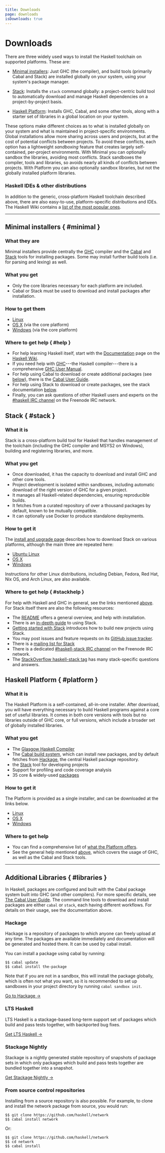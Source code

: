 ```yaml
---
title: Downloads
page: downloads
isDownloads: true
---
```


# Downloads

There are three widely used ways to install the Haskell toolchain on supported platforms. These are:

*   [Minimal installers](#minimal): Just GHC (the compiler), and build tools (primarily Cabal and Stack) are installed globally on your system, using your system's package manager.

*   [Stack](#stack): Installs the `stack` command globally: a project-centric build tool to automatically download and manage Haskell dependencies on a project-by-project basis.

*   [Haskell Platform](#platform): Installs GHC, Cabal, and some other tools, along with a starter set of libraries in a global location on your system.

These options make different choices as to what is installed globally on your system and what is maintained in project-specific environments. Global installations allow more sharing across users and projects, but at the cost of potential conflicts between projects. To avoid these conflicts, each option has a lightweight _sandboxing_ feature that creates largely self-contained, per-project environments. With Minimal you can optionally sandbox the libraries, avoiding most conflicts. Stack sandboxes the compiler, tools and libraries, so avoids nearly all kinds of conflicts between projects. With Platform you can also optionally sandbox libraries, but not the globally installed platform libraries.

### Haskell IDEs & other distributions

In addition to the generic, cross-platform Haskell toolchain described above, there are also easy-to-use, platform-specific distributions and IDEs. The Haskell Wiki contains a [list of the most popular ones](https://wiki.haskell.org/Distributions).

* * *

## Minimal installers { #minimal }

### What they are

Minimal installers provide centrally the [GHC](https://www.haskell.org/ghc) compiler and the [Cabal](https://www.haskell.org/cabal/) and [Stack](https://github.com/commercialhaskell/stack) tools for installing packages. Some may install further build tools (i.e. for parsing and lexing) as well.

### What you get

*   Only the core libraries necessary for each platform are included.
*   Cabal or Stack must be used to download and install packages after installation.

### How to get them

*   [Linux](/downloads/linux)
*   [OS X](https://www.haskell.org/platform/mac.html) (via the core platform)
*   [Windows](https://www.haskell.org/platform/windows.html) (via the core platform)

### Where to get help { #help }

*   For help learning Haskell itself, start with the [Documentation](https://www.haskell.org/documentation) page on the [Haskell Wiki](https://wiki.haskell.org/).
*   If you need help with [GHC](https://www.haskell.org/ghc)---the Haskell compiler---there is a comprehensive [GHC User Manual](https://downloads.haskell.org/~ghc/latest/docs/html/users_guide/index.html).
*   For help using Cabal to download or create additional packages (see [below](#libraries)), there is the [Cabal User Guide](https://www.haskell.org/cabal/users-guide/).
*   For help using Stack to download or create packages, see the stack documentation [below](#stackhelp).
*   Finally, you can ask questions of other Haskell users and experts on the [#haskell IRC channel](irc://irc.freenode.net/haskell) on the Freenode IRC network.

## Stack { #stack }

### What it is

Stack is a cross-platform build tool for Haskell that handles management of the toolchain (including the GHC compiler and MSYS2 on Windows), building and registering libraries, and more.

### What you get

*   Once downloaded, it has the capacity to download and install GHC and other core tools.
*   Project development is isolated within sandboxes, including automatic download of the right version of GHC for a given project.
*   It manages all Haskell-related dependencies, ensuring reproducible builds.
*   It fetches from a curated repository of over a thousand packages by default, known to be mutually compatible.
*   It can optionally use Docker to produce standalone deployments.

### How to get it

The [install and upgrade page](http://docs.haskellstack.org/en/stable/install_and_upgrade/) describes how to download Stack on various platforms, although the main three are repeated here:

*   [Ubuntu Linux](http://docs.haskellstack.org/en/stable/install_and_upgrade/#ubuntu)
*   [OS X](http://docs.haskellstack.org/en/stable/install_and_upgrade/#os-x)
*   [Windows](http://docs.haskellstack.org/en/stable/install_and_upgrade/#windows)

Instructions for other Linux distributions, including Debian, Fedora, Red Hat, Nix OS, and Arch Linux, are also available.

### Where to get help { #stackhelp }

For help with Haskell and GHC in general, see the links mentioned [above](#help). For Stack itself there are also the following resources:

*   The [README](https://github.com/commercialhaskell/stack/#readme) offers a general overview, and help with installation.
*   There is an [in-depth guide](http://docs.haskellstack.org) to using Stack.
*   [Getting started with Stack](http://seanhess.github.io/2015/08/04/practical-haskell-getting-started.html) introduces how to build new projects using Stack.
*   You may post issues and feature requests on its [GitHub issue tracker](https://github.com/commercialhaskell/stack).
*   There is a [mailing list for Stack](https://groups.google.com/d/forum/haskell-stack)
*   There is a dedicated [#haskell-stack IRC channel](irc://irc.freenode.net/haskell-stack) on the Freenode IRC network.
*   The [StackOverflow haskell-stack tag](http://stackoverflow.com/questions/tagged/haskell-stack) has many stack-specific questions and answers.

## Haskell Platform { #platform }

### What it is

The Haskell Platform is a self-contained, all-in-one installer. After download, you will have everything necessary to build Haskell programs against a core set of useful libraries. It comes in both core versions with tools but no libraries outside of GHC core, or full versions, which include a broader set of globally installed libraries.

### What you get

*   The [Glasgow Haskell Compiler](https://www.haskell.org/ghc)
*   The [Cabal build system](https://www.haskell.org/cabal/), which can install new packages, and by default fetches from [Hackage](https://hackage.haskell.org/), the central Haskell package repository.
*   the [Stack](http://docs.haskellstack.org) tool for developing projects
*   Support for profiling and code coverage analysis
*   35 core & widely-used [packages](https://www.haskell.org/platform/contents.html)

### How to get it

The Platform is provided as a single installer, and can be downloaded at the links below.

*   [Linux](http://www.haskell.org/platform/linux.html)
*   [OS X](http://www.haskell.org/platform/mac.html)
*   [Windows](http://www.haskell.org/platform/windows.html)

### Where to get help

*   You can find a comprehensive list of [what the Platform offers](https://www.haskell.org/platform/contents.html).
*   See the general help mentioned [above](#help), which covers the usage of GHC, as well as the Cabal and Stack tools.

* * *

## Additional Libraries { #libraries }

In Haskell, packages are configured and built with the Cabal package system built into GHC (and other compilers). For more specific details, see [The Cabal User Guide](https://www.haskell.org/cabal/users-guide/). The command line tools to download and install packages are either `cabal` or `stack`, each having different workflows. For details on their usage, see the documentation above.

### Hackage

Hackage is a repository of packages to which anyone can freely upload at any time. The packages are available immediately and documentation will be generated and hosted there. It can be used by cabal install.

You can install a package using cabal by running:

```
$$ cabal update
$$ cabal install the-package
```

Note that if you are not in a sandbox, this will install the package globally, which is often not what you want, so it is recommended to set up sandboxes in your project directory by running `cabal sandbox init`.

[Go to Hackage →](https://hackage.haskell.org/packages/)

### LTS Haskell

LTS Haskell is a stackage-based long-term support set of packages which build and pass tests together, with backported bug fixes.

[Get LTS Haskell →](http://www.stackage.org/lts)

### Stackage Nightly

Stackage is a nightly generated stable repository of snapshots of package sets in which only packages which build and pass tests together are bundled together into a snapshot.

[Get Stackage Nightly →](http://www.stackage.org/nightly)

### From source control repositories

Installing from a source repository is also possible. For example, to clone and install the network package from source, you would run:

```
$$ git clone https://github.com/haskell/network
$$ cabal install network
```

Or:

```
$$ git clone https://github.com/haskell/network
$$ cd network
$$ cabal install
```
